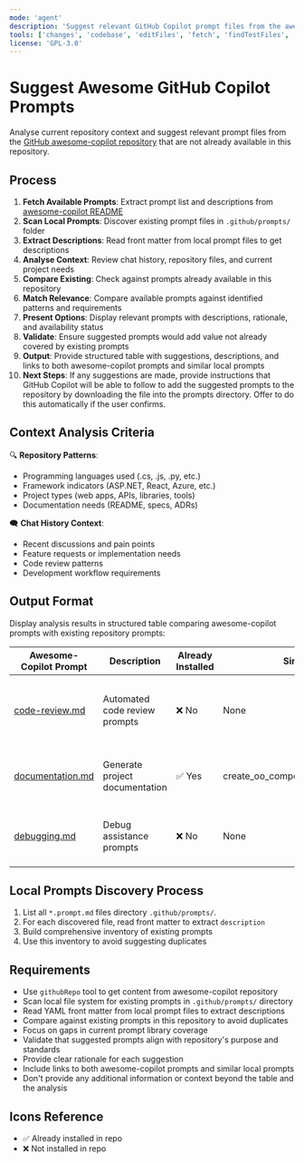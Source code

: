 ```yaml
---
mode: 'agent'
description: 'Suggest relevant GitHub Copilot prompt files from the awesome-copilot repository based on current repository context and chat history, avoiding duplicates with existing prompts in this repository.'
tools: ['changes', 'codebase', 'editFiles', 'fetch', 'findTestFiles', 'githubRepo', 'new', 'openSimpleBrowser', 'problems', 'runCommands', 'runTasks', 'runTests', 'search', 'searchResults', 'terminalLastCommand', 'terminalSelection', 'testFailure', 'usages', 'vscodeAPI', 'github']
license: 'GPL-3.0'
---
```

# Suggest Awesome GitHub Copilot Prompts

Analyse current repository context and suggest relevant prompt files from the [GitHub awesome-copilot repository](https://github.com/github/awesome-copilot/tree/main/prompts) that are not already available in this repository.

## Process

1. **Fetch Available Prompts**: Extract prompt list and descriptions from [awesome-copilot README](https://github.com/github/awesome-copilot/blob/main/README.md)
2. **Scan Local Prompts**: Discover existing prompt files in `.github/prompts/` folder
3. **Extract Descriptions**: Read front matter from local prompt files to get descriptions
4. **Analyse Context**: Review chat history, repository files, and current project needs
5. **Compare Existing**: Check against prompts already available in this repository
6. **Match Relevance**: Compare available prompts against identified patterns and requirements
7. **Present Options**: Display relevant prompts with descriptions, rationale, and availability status
8. **Validate**: Ensure suggested prompts would add value not already covered by existing prompts
9. **Output**: Provide structured table with suggestions, descriptions, and links to both awesome-copilot prompts and similar local prompts
10. **Next Steps**: If any suggestions are made, provide instructions that GitHub Copilot will be able to follow to add the suggested prompts to the repository by downloading the file into the prompts directory. Offer to do this automatically if the user confirms.

## Context Analysis Criteria

🔍 **Repository Patterns**:
- Programming languages used (.cs, .js, .py, etc.)
- Framework indicators (ASP.NET, React, Azure, etc.)
- Project types (web apps, APIs, libraries, tools)
- Documentation needs (README, specs, ADRs)

🗨️ **Chat History Context**:
- Recent discussions and pain points
- Feature requests or implementation needs
- Code review patterns
- Development workflow requirements

## Output Format

Display analysis results in structured table comparing awesome-copilot prompts with existing repository prompts:

| Awesome-Copilot Prompt | Description | Already Installed | Similar Local Prompt | Suggestion Rationale |
|-------------------------|-------------|-------------------|---------------------|---------------------|
| [code-review.md](https://github.com/github/awesome-copilot/blob/main/prompts/code-review.md) | Automated code review prompts | ❌ No | None | Would enhance development workflow with standardized code review processes |
| [documentation.md](https://github.com/github/awesome-copilot/blob/main/prompts/documentation.md) | Generate project documentation | ✅ Yes | create_oo_component_documentation.prompt.md | Already covered by existing documentation prompts |
| [debugging.md](https://github.com/github/awesome-copilot/blob/main/prompts/debugging.md) | Debug assistance prompts | ❌ No | None | Could improve troubleshooting efficiency for development team |

## Local Prompts Discovery Process

1. List all `*.prompt.md` files directory `.github/prompts/`.
2. For each discovered file, read front matter to extract `description`
3. Build comprehensive inventory of existing prompts
4. Use this inventory to avoid suggesting duplicates

## Requirements

- Use `githubRepo` tool to get content from awesome-copilot repository
- Scan local file system for existing prompts in `.github/prompts/` directory
- Read YAML front matter from local prompt files to extract descriptions
- Compare against existing prompts in this repository to avoid duplicates
- Focus on gaps in current prompt library coverage
- Validate that suggested prompts align with repository's purpose and standards
- Provide clear rationale for each suggestion
- Include links to both awesome-copilot prompts and similar local prompts
- Don't provide any additional information or context beyond the table and the analysis


## Icons Reference

- ✅ Already installed in repo
- ❌ Not installed in repo
